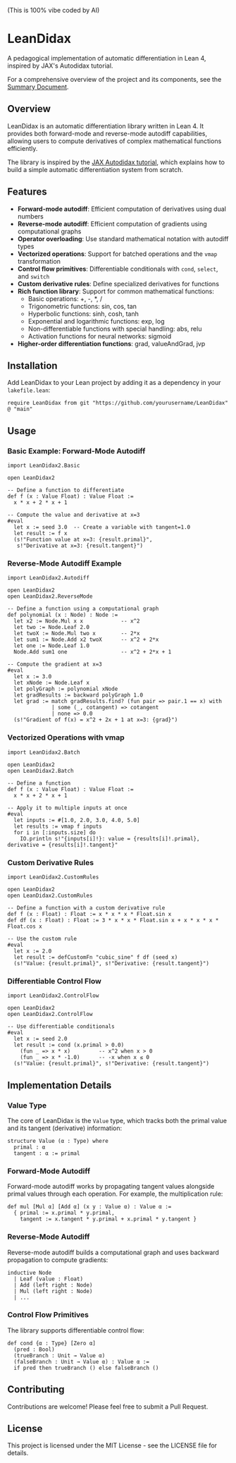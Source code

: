 (This is 100% vibe coded by AI)

# LeanDidax

A pedagogical implementation of automatic differentiation in Lean 4, inspired by JAX's Autodidax tutorial.

For a comprehensive overview of the project and its components, see the [Summary Document](SUMMARY.md).

## Overview

LeanDidax is an automatic differentiation library written in Lean 4. It provides both forward-mode and reverse-mode autodiff capabilities, allowing users to compute derivatives of complex mathematical functions efficiently.

The library is inspired by the [JAX Autodidax tutorial](https://docs.jax.dev/en/latest/autodidax.html), which explains how to build a simple automatic differentiation system from scratch.

## Features

- **Forward-mode autodiff**: Efficient computation of derivatives using dual numbers
- **Reverse-mode autodiff**: Efficient computation of gradients using computational graphs
- **Operator overloading**: Use standard mathematical notation with autodiff types
- **Vectorized operations**: Support for batched operations and the `vmap` transformation
- **Control flow primitives**: Differentiable conditionals with `cond`, `select`, and `switch`
- **Custom derivative rules**: Define specialized derivatives for functions
- **Rich function library**: Support for common mathematical functions:
  - Basic operations: +, -, *, /
  - Trigonometric functions: sin, cos, tan
  - Hyperbolic functions: sinh, cosh, tanh
  - Exponential and logarithmic functions: exp, log
  - Non-differentiable functions with special handling: abs, relu
  - Activation functions for neural networks: sigmoid
- **Higher-order differentiation functions**: grad, valueAndGrad, jvp

## Installation

Add LeanDidax to your Lean project by adding it as a dependency in your `lakefile.lean`:

```lean
require LeanDidax from git "https://github.com/yourusername/LeanDidax" @ "main"
```

## Usage

### Basic Example: Forward-Mode Autodiff

```lean
import LeanDidax2.Basic

open LeanDidax2

-- Define a function to differentiate
def f (x : Value Float) : Value Float :=
  x * x + 2 * x + 1

-- Compute the value and derivative at x=3
#eval 
  let x := seed 3.0  -- Create a variable with tangent=1.0
  let result := f x
  (s!"Function value at x=3: {result.primal}",
   s!"Derivative at x=3: {result.tangent}")
```

### Reverse-Mode Autodiff Example

```lean
import LeanDidax2.Autodiff

open LeanDidax2
open LeanDidax2.ReverseMode

-- Define a function using a computational graph
def polynomial (x : Node) : Node :=
  let x2 := Node.Mul x x            -- x^2
  let two := Node.Leaf 2.0
  let twoX := Node.Mul two x        -- 2*x
  let sum1 := Node.Add x2 twoX      -- x^2 + 2*x
  let one := Node.Leaf 1.0
  Node.Add sum1 one                 -- x^2 + 2*x + 1

-- Compute the gradient at x=3
#eval
  let x := 3.0
  let xNode := Node.Leaf x
  let polyGraph := polynomial xNode
  let gradResults := backward polyGraph 1.0
  let grad := match gradResults.find? (fun pair => pair.1 == x) with
              | some (_, cotangent) => cotangent
              | none => 0.0
  (s!"Gradient of f(x) = x^2 + 2x + 1 at x=3: {grad}")
```

### Vectorized Operations with vmap

```lean
import LeanDidax2.Batch

open LeanDidax2
open LeanDidax2.Batch

-- Define a function
def f (x : Value Float) : Value Float := 
  x * x + 2 * x + 1

-- Apply it to multiple inputs at once
#eval
  let inputs := #[1.0, 2.0, 3.0, 4.0, 5.0]
  let results := vmap f inputs
  for i in [:inputs.size] do
    IO.println s!"{inputs[i]!}: value = {results[i]!.primal}, derivative = {results[i]!.tangent}"
```

### Custom Derivative Rules

```lean
import LeanDidax2.CustomRules

open LeanDidax2
open LeanDidax2.CustomRules

-- Define a function with a custom derivative rule
def f (x : Float) : Float := x * x * x * Float.sin x
def df (x : Float) : Float := 3 * x * x * Float.sin x + x * x * x * Float.cos x

-- Use the custom rule
#eval
  let x := 2.0
  let result := defCustomFn "cubic_sine" f df (seed x)
  (s!"Value: {result.primal}", s!"Derivative: {result.tangent}")
```

### Differentiable Control Flow

```lean
import LeanDidax2.ControlFlow

open LeanDidax2
open LeanDidax2.ControlFlow

-- Use differentiable conditionals
#eval
  let x := seed 2.0
  let result := cond (x.primal > 0.0)
    (fun _ => x * x)         -- x^2 when x > 0
    (fun _ => x * -1.0)      -- -x when x ≤ 0
  (s!"Value: {result.primal}", s!"Derivative: {result.tangent}")
```

## Implementation Details

### Value Type

The core of LeanDidax is the `Value` type, which tracks both the primal value and its tangent (derivative) information:

```lean
structure Value (α : Type) where
  primal : α
  tangent : α := primal
```

### Forward-Mode Autodiff

Forward-mode autodiff works by propagating tangent values alongside primal values through each operation. For example, the multiplication rule:

```lean
def mul [Mul α] [Add α] (x y : Value α) : Value α :=
  { primal := x.primal * y.primal,
    tangent := x.tangent * y.primal + x.primal * y.tangent }
```

### Reverse-Mode Autodiff

Reverse-mode autodiff builds a computational graph and uses backward propagation to compute gradients:

```lean
inductive Node
  | Leaf (value : Float)
  | Add (left right : Node)
  | Mul (left right : Node)
  | ...
```

### Control Flow Primitives

The library supports differentiable control flow:

```lean
def cond {α : Type} [Zero α] 
  (pred : Bool) 
  (trueBranch : Unit → Value α) 
  (falseBranch : Unit → Value α) : Value α :=
  if pred then trueBranch () else falseBranch ()
```

## Contributing

Contributions are welcome! Please feel free to submit a Pull Request.

## License

This project is licensed under the MIT License - see the LICENSE file for details.